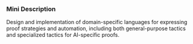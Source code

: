 ### Mini Description

Design and implementation of domain-specific languages for expressing proof strategies and automation, including both general-purpose tactics and specialized tactics for AI-specific proofs.
